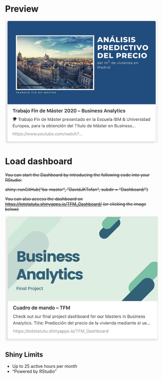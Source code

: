 # Preview

<a href="https://youtu.be/5tzwNCBOoT8" target="_blank"><img src="https://github.com/DavidJKTofan/ba-master/blob/master/Dashboard/YouTube%20Thumbnail.png?raw=true" width="600" alt="YouTube Thumbnail"></a>

# Load dashboard

~~You can start the Dashboard by introducing the following code into your RStudio:~~

~~shiny::runGitHub("ba-master", "DavidJKTofan", subdir = "Dashboard/")~~
<br>

~~You can also access the dashboard on https://tototatutu.shinyapps.io/TFM_Dashboard/ (or clicking the image below)~~

<a href="https://tototatutu.shinyapps.io/TFM_Dashboard/" target="_blank"><img src="https://github.com/DavidJKTofan/ba-master/blob/master/Dashboard/TFM_Dashboard_Thumbnail.png?raw=true" width="600" alt="Social Media Thumbnail"></a>

## Shiny Limits

- Up to 25 active hours per month
- “Powered by RStudio”

